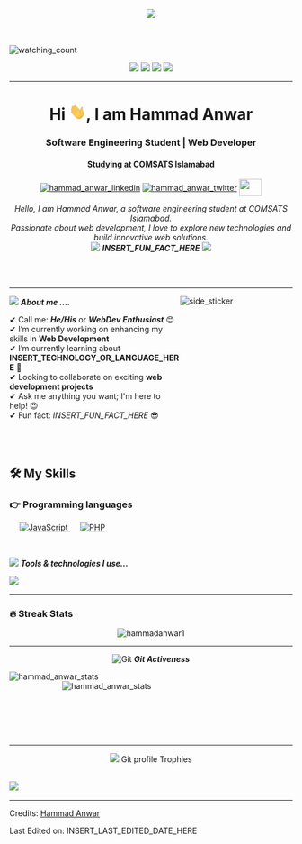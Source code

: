 <!--
**HammadAnwar1/HammadAnwar1** is a ✨ _special_ ✨ repository because its `README.md` (this file) appears on your GitHub profile.

Here are some ideas to get you started:

- 🔭 I’m currently working on ...
- 🌱 I’m currently learning ...
- 👯 I’m looking to collaborate on ...
- 🤔 I’m looking for help with ...
- 💬 Ask me about ...
- 📫 How to reach me: ...
- 😄 Pronouns: ...
- ⚡ Fun fact: ...
-->

<p align="center">
  <img src="INSERT_IMAGE_URL_HERE" height="200"/>
</p>
<br>

<p align="left"> 
<img src="https://komarev.com/ghpvc/?username=hammadanwar1&color=brightgreen" alt="watching_count" />
</p>
<p align="center">
  <img src="https://img.shields.io/badge/Age-YOUR_AGE_HERE-blue" />
  <img src="https://img.shields.io/badge/Focus-Web%20Development-brightgreen" />
  <img src="https://img.shields.io/badge/Study-COMSATS%20Islamabad-orange" />
  <img src="https://img.shields.io/badge/Languages-English%20%26%20YOUR_LANGUAGE_HERE-brightgreen" />
</p>
<hr>
<h1 align="center">Hi <img src="https://raw.githubusercontent.com/ABSphreak/ABSphreak/master/gifs/Hi.gif" width="30px">, I am Hammad Anwar </h1>
<h3 align="center">Software Engineering Student | Web Developer </h3>
<h4 align="center">Studying at COMSATS Islamabad</h4>
<p align="center">
  <a href="YOUR_LINKEDIN_PROFILE_LINK" target="blank"><img align="center" src="https://www.vectorlogo.zone/logos/linkedin/linkedin-icon.svg" alt="hammad_anwar_linkedin" height="30" width="40" /></a>
  <a href="YOUR_TWITTER_PROFILE_LINK" target="blank"><img align="center" src="https://www.vectorlogo.zone/logos/twitter/twitter-icon.svg" alt="hammad_anwar_twitter" height="30" width="40" /></a>
  <!-- Add more social media links as needed -->
  <a href="YOUR_EMAIL_HERE" target="blank"><img align="center" src="https://seeklogo.com/images/G/gmail-new-2020-logo-32DBE11BB4-seeklogo.com.png" height="30" width="40" /></a>
</p>

<p align="center">
  <em>
    Hello, I am Hammad Anwar, a software engineering student at COMSATS Islamabad. <br>
    Passionate about web development, I love to explore new technologies and build innovative web solutions. 
  </em> 
  <br>
  <img src="INSERT_FUN_FACT_IMAGE_URL_HERE" width="50" /> <b><i align="center">INSERT_FUN_FACT_HERE</i></b> <img src="INSERT_FUN_FACT_IMAGE_URL_HERE" width="50" />
</p>
<br><br>

<hr>

<img align="right" width=200px height=200px alt="side_sticker" src="INSERT_IMAGE_URL_HERE" />

<img src="INSERT_IMAGE_URL_HERE" width="30px">&nbsp;***About me ....***

✔ Call me: ***He/His*** or ***WebDev Enthusiast*** 😊 <br>
✔ I’m currently working on enhancing my skills in **Web Development**<br>
✔ I’m currently learning about **INSERT_TECHNOLOGY_OR_LANGUAGE_HERE** 🥰<br>
✔ Looking to collaborate on exciting **web development projects**<br>
✔ Ask me anything you want; I'm here to help! 😉<br>
✔ Fun fact: *INSERT_FUN_FACT_HERE* 😎<br><br><br><br>

## 🛠️ My Skills

### 👉 Programming languages

<p align="left"> 
  &emsp;
  <a href="INSERT_JAVASCRIPT_LINK_HERE" target="_blank"> 
     <img alt="JavaScript" src="https://img.shields.io/badge/JavaScript%20-%23F7DF1E.svg?logo=javascript&logoColor=black">
   </a>
  &emsp;
  <a href="INSERT_PHP_LINK_HERE">
    <img alt="PHP" src="https://img.shields.io/badge/PHP-%23777BB4.svg?logo=php&logoColor=white"/>
  </a>
</p>

<!-- Add more skills sections as needed -->

<br/>

<img src="INSERT_IMAGE_URL_HERE" width="30px">&nbsp;***Tools & technologies I use...***
<p align="left">
  
  <code><img height="50" src="INSERT_TECHNOLOGY_LOGO_URL_HERE"></code>
  <!-- Add more technology logos as needed -->
</p>
<hr>

### 🔥 Streak Stats
<p align="center"><img src="https://github-readme-streak-stats.herokuapp.com/?user=hammadanwar1&theme=algolia" alt="hammadanwar1"  /></p>

<hr>
<p align="center">
 <img src="INSERT_IMAGE_URL_HERE" width="30px" alt="Git"/>&nbsp;<i><b>Git Activeness</b></i></p>
 
<p><img align="left" src="https://github-readme-stats.vercel.app/api/top-langs?username=hammadanwar1&show_icons=true&locale=en&layout=compact&theme=chartreuse-dark" alt="hammad_anwar_stats" /></p>
<p>&nbsp;<img align="right" src="https://github-readme-stats.vercel.app/api?username=hammadanwar1&show_icons=true&locale=en&theme=chartreuse-dark" alt="hammad_anwar_stats" width="410" /></p>
<br><br><br><br><br>

<hr>

<p align="center"><img src="INSERT_IMAGE_URL_HERE" width="30" />&nbsp;Git profile Trophies</p><br>
<img src="https://github-profile-trophy.vercel.app/?username=hammadanwar1&theme=juicyfresh&no-bg=true" />

-----
Credits: [Hammad Anwar](INSERT_GITHUB_PROFILE_LINK_HERE)

Last Edited on: INSERT_LAST_EDITED_DATE_HERE

